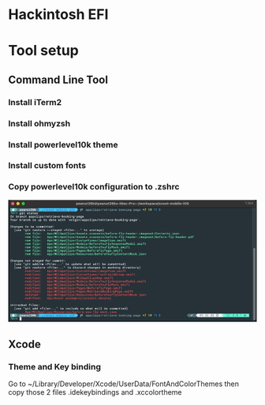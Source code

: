 # Hackintosh EFI

# Tool setup

## Command Line Tool

### Install iTerm2

### Install ohmyzsh

### Install powerlevel10k theme

### Install custom fonts

### Copy powerlevel10k configuration to .zshrc

![iTerm Preview](/images/iterm-preview-1.png)

## Xcode
### Theme and Key binding
Go to ~/Library/Developer/Xcode/UserData/FontAndColorThemes then copy those 2 files .idekeybindings and .xccolortheme
